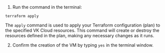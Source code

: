 1. Run the command in the terminal:

  ```
  terraform apply
  ```

  The `apply` command is used to apply your Terraform configuration (plan) to the specified VK Cloud resources. This command will create or destroy the resources defined in the plan, making any necessary changes as it runs.

2. Confirm the creation of the VM by typing `yes` in the terminal window.
